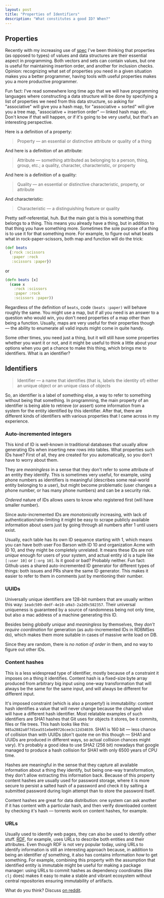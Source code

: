 ```yaml
---
layout: post
title: "Properties of Identifiers"
description: "What constitutes a good ID? When?"
---
```


## Properties 

Recently with my increasing use of [spec](https://github.com/clojure/spec.alpha) I've been thinking that properties (as opposed to types) of values and data structures are their essential aspect in programming. Both vectors and sets can contain values, but one is useful for maintaining insertion order, and another for inclusion checks. Opinion: recognizing what set of properties you need in a given situation makes you a better programmer, having tools with useful properties makes you a more productive programmer.

Fun fact: I've read somewhere long time ago that we will have programming languages where constructing a data structure will be done by specifying a list of properties we need from this data structure, so asking for "associative" will give you a hash map, for "associative + sorted" will give you a tree map, "associative + insertion order" — linked hash map etc. Don't know if that will happen, or if it's going to be very useful, but that's an interesting perspective.

Here is a definition of a property:

> Property — an essential or distinctive attribute or quality of a thing

And here is a definition of an attribute:

> Attribute — something attributed as belonging to a person, thing, group, etc.; a quality, character, characteristic, or property

And here is a definition of a quality:

> Quality — an essential or distinctive characteristic, property, or attribute

And characteristic:

> Characteristic — a distinguishing feature or quality

Pretty self-referential, huh. But the main gist is this is something that belongs to a thing. This means you already have a thing, but in addition to that thing you have something more. Sometimes the sole purpose of a thing is to use it for that something more. For example, to figure out what beats what in rock-paper-scissors, both map and function will do the trick:
```clojure
(def beats
  {:rock :scissors
   :paper :rock
   :scissors :paper})
```
or
```clojure
(defn beats [x]
  (case x 
    :rock :scissors
    :paper :rock
    :scissors :paper))
```
Regardless of the definition of `beats`, code `(beats :paper)` will behave roughly the same. You might use a map, but if all you need is an answer to a question who would win, you don't need properties of a map other than being a function. Usually, maps are very useful for their properties though — the ability to enumerate all valid inputs might come in quite handy.

Some other times, you need just a thing, but it will still have some properties whether you want it or not, and it might be useful to think a little about your options when you get a chance to make this thing, which brings me to identifiers. What is an identifier?

## Identifiers

> Identifier — a name that identifies (that is, labels the identity of) either an unique object or an unique class of objects

So, an identifier is a label of something else, a way to refer to something without being that something. In programming, the main property of an identifier is being able to retrieve (or assert) some information from a system for the entity identified by this identifier. After that, there are different kinds of identifiers with various properties that I came across in my experience.

### Auto-incremented integers

This kind of ID is well-known in traditional databases that usually allow generating IDs when inserting new rows into tables. What properties such IDs have? First of all, they are created for you automatically, so you don't have to worry about them. 
  
They are *meaningless* in a sense that they don't refer to some attribute of an entity they identify. This is sometimes very useful, for example, using phone numbers as identifiers is meaningful (describes some real-world entity belonging to a user), but might become problematic (user changes a phone number, or has many phone numbers) and can be a security risk. 

*Ordered* nature of IDs allows users to know who registered first (will have smaller number). 
  
Since auto-incremented IDs are *monotonically* increasing, with lack of authentication/rate-limiting it might be easy to scrape publicly available information about users just by going through all numbers after 1 until users exist. 
  
Usually, each table has its own ID sequence starting with 1, which means you can have both user Foo Barson with ID 10 and organization Acme with ID 10, and they might be completely unrelated. It means these IDs are not *unique* enough for users of your system, and actual entity id is a tuple like `[:user 10]` or `[:org 10]`. Is it good or bad? Probably neither. Fun fact: Github uses a shared auto-incremented ID generator for different types of things: both issues and PRs share the same ID generator. This makes it easier to refer to them in comments just by mentioning their number.
### UUIDs

Universally unique identifiers are 128-bit numbers that are usually written this way: `1eadc509-dedf-4e10-a9a3-2a2d9c582357`. Their universal uniqueness is guaranteed by a source of randomness being not only time, but also a mac address of a machine generating this ID. 
  
Besides being *globally unique* and *meaningless* by themselves, they *don't require coordination* for generation (as auto-incremented IDs in RDBMSes do), which makes them more suitable in cases of massive write load on DB. 
  
Since they are random, there is *no notion of order* in them, and no way to figure out other IDs. 

### Content hashes

This is a less widespread type of identifier, mostly because of a constraint it imposes on a thing it identifies. Content hash is a fixed-size byte array produced from arbitrary big input using one-way transformation that will always be the same for the same input, and will always be different for different input. 

It's imposed constraint (which is also a property!) is immutability: content hash identifies a value that will never change because the changed value will have a different hash identifier. Most relatable examples of such identifiers are SHA1 hashes that Git uses for objects it stores, be it commits, files or file trees. This hash looks like this: `985a2882a8f7d1ea551ebe09726cee3c12d34039`. SHA1 is 160 bit — less chance of collision than with UUIDs (don't quote me on this though — SHA1 and UUIDs are produced in different ways, so actual collision chances might vary). It's probably a good idea to use SHA2 (256 bit) nowadays that google managed to produce a hash collision for SHA1 with only 6500 years of CPU time. 

Hashes are meaningful in the sense that they capture all available information about a thing they identify, but being one-way transformation, they don't allow extracting this information back. Because of this property content hashes are usually used for password storage, where it is more secure to persist a salted hash of a password and check it by salting a submitted password during login attempt than to store the password itself.

Content hashes are great for data distribution: one system can ask another if it has content with a particular hash, and then verify downloaded content by checking it's hash — torrents work on content hashes, for example.

### URLs

Usually used to identify web pages, they can also be used to identify other stuff. [RDF](https://en.wikipedia.org/wiki/Resource_Description_Framework), for example, uses URLs to describe both entities and their attributes. Even though RDF is not very popular today, using URLs to identify information is still an interesting approach because, in addition to being an identifier *of* something, it also has contains information *how* to get something. For example, combining this property with the assumption that identified entity is immutable might be useful for making a package manager: using URLs to commit hashes as dependency coordinates (like `clj` does) makes it easy to make a stable and vibrant ecosystem without central repositories ensuring immutability of artifacts.

What do you think? Discuss [on reddit](https://www.reddit.com/r/Clojure/comments/el1lkt/properties_of_identifiers/).